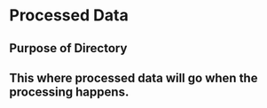 # Processed Data
## Purpose of Directory
This where processed data will go when the processing happens.
---